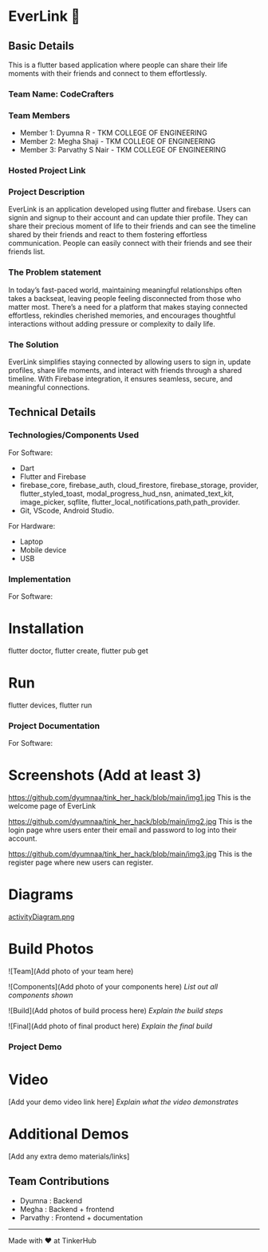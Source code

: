 # EverLink 🎯


## Basic Details
This is a flutter based application where people can share their life moments with their friends and connect to them effortlessly.
### Team Name: CodeCrafters


### Team Members
- Member 1: Dyumna R - TKM COLLEGE OF ENGINEERING
- Member 2: Megha Shaji - TKM COLLEGE OF ENGINEERING
- Member 3: Parvathy S Nair - TKM COLLEGE OF ENGINEERING

### Hosted Project Link

### Project Description
EverLink is an application developed using flutter and firebase. Users can signin and signup to their account and can update thier profile. They can share their precious moment of life to their friends and can see the timeline shared by their friends and react to them fostering effortless communication. People can easily connect with their friends and see their friends list.

### The Problem statement
In today’s fast-paced world, maintaining meaningful relationships often takes a backseat, leaving people feeling disconnected from those who matter most. There’s a need for a platform that makes staying connected effortless, rekindles cherished memories, and encourages thoughtful interactions without adding pressure or complexity to daily life.

### The Solution
EverLink simplifies staying connected by allowing users to sign in, update profiles, share life moments, and interact with friends through a shared timeline. With Firebase integration, it ensures seamless, secure, and meaningful connections.

## Technical Details
### Technologies/Components Used
For Software:
- Dart
- Flutter and Firebase
- firebase_core, firebase_auth, cloud_firestore, firebase_storage, provider, flutter_styled_toast, modal_progress_hud_nsn, animated_text_kit, image_picker, sqflite, flutter_local_notifications,path,path_provider.
- Git, VScode, Android Studio.

For Hardware:
- Laptop
- Mobile device
- USB 

### Implementation
For Software:
# Installation
flutter doctor, flutter create, flutter pub get

# Run
flutter devices, flutter run

### Project Documentation
For Software:

# Screenshots (Add at least 3)
https://github.com/dyumnaa/tink_her_hack/blob/main/img1.jpg
This is the welcome page of EverLink

https://github.com/dyumnaa/tink_her_hack/blob/main/img2.jpg
This is the login page whre users enter their email and password to log into their account.

https://github.com/dyumnaa/tink_her_hack/blob/main/img3.jpg
This is the register page where new users can register.
# Diagrams
[activityDiagram.png](https://github.com/dyumnaa/tink_her_hack/blob/main/activityDiagram.png)

# Build Photos
![Team](Add photo of your team here)


![Components](Add photo of your components here)
*List out all components shown*

![Build](Add photos of build process here)
*Explain the build steps*

![Final](Add photo of final product here)
*Explain the final build*

### Project Demo
# Video
[Add your demo video link here]
*Explain what the video demonstrates*

# Additional Demos
[Add any extra demo materials/links]

## Team Contributions
- Dyumna : Backend
- Megha : Backend + frontend
- Parvathy : Frontend + documentation

---
Made with ❤️ at TinkerHub

